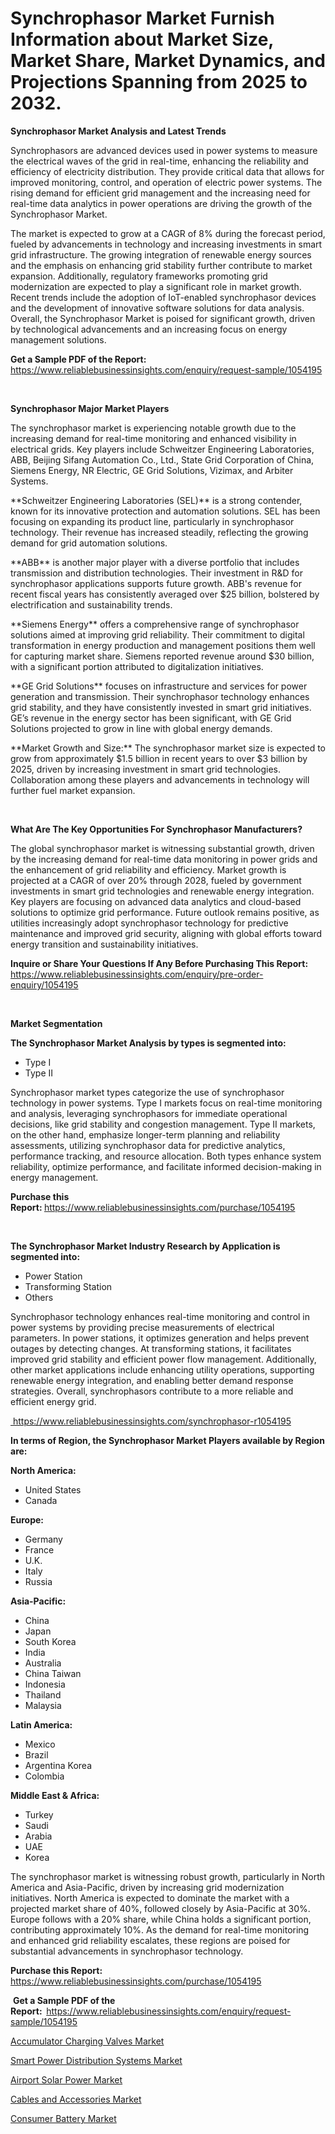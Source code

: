 <p><h1>Synchrophasor Market Furnish Information about Market Size, Market Share, Market Dynamics, and Projections Spanning from 2025 to 2032.</h1></p><p><strong>Synchrophasor Market Analysis and Latest Trends</strong></p>
<p><p>Synchrophasors are advanced devices used in power systems to measure the electrical waves of the grid in real-time, enhancing the reliability and efficiency of electricity distribution. They provide critical data that allows for improved monitoring, control, and operation of electric power systems. The rising demand for efficient grid management and the increasing need for real-time data analytics in power operations are driving the growth of the Synchrophasor Market.</p><p>The market is expected to grow at a CAGR of 8% during the forecast period, fueled by advancements in technology and increasing investments in smart grid infrastructure. The growing integration of renewable energy sources and the emphasis on enhancing grid stability further contribute to market expansion. Additionally, regulatory frameworks promoting grid modernization are expected to play a significant role in market growth. Recent trends include the adoption of IoT-enabled synchrophasor devices and the development of innovative software solutions for data analysis. Overall, the Synchrophasor Market is poised for significant growth, driven by technological advancements and an increasing focus on energy management solutions.</p></p>
<p><strong>Get a Sample PDF of the Report:&nbsp;</strong> <a href="https://www.reliablebusinessinsights.com/enquiry/request-sample/1054195?utm_campaign=1106&utm_medium=2&utm_source=Github&utm_content=ia&utm_term=07042025&utm_id=synchrophasor">https://www.reliablebusinessinsights.com/enquiry/request-sample/1054195</a></p>
<p>&nbsp;</p>
<p><strong>Synchrophasor Major Market Players</strong></p>
<p><p>The synchrophasor market is experiencing notable growth due to the increasing demand for real-time monitoring and enhanced visibility in electrical grids. Key players include Schweitzer Engineering Laboratories, ABB, Beijing Sifang Automation Co., Ltd., State Grid Corporation of China, Siemens Energy, NR Electric, GE Grid Solutions, Vizimax, and Arbiter Systems.</p><p>**Schweitzer Engineering Laboratories (SEL)** is a strong contender, known for its innovative protection and automation solutions. SEL has been focusing on expanding its product line, particularly in synchrophasor technology. Their revenue has increased steadily, reflecting the growing demand for grid automation solutions.</p><p>**ABB** is another major player with a diverse portfolio that includes transmission and distribution technologies. Their investment in R&D for synchrophasor applications supports future growth. ABB's revenue for recent fiscal years has consistently averaged over $25 billion, bolstered by electrification and sustainability trends.</p><p>**Siemens Energy** offers a comprehensive range of synchrophasor solutions aimed at improving grid reliability. Their commitment to digital transformation in energy production and management positions them well for capturing market share. Siemens reported revenue around $30 billion, with a significant portion attributed to digitalization initiatives.</p><p>**GE Grid Solutions** focuses on infrastructure and services for power generation and transmission. Their synchrophasor technology enhances grid stability, and they have consistently invested in smart grid initiatives. GE’s revenue in the energy sector has been significant, with GE Grid Solutions projected to grow in line with global energy demands.</p><p>**Market Growth and Size:** The synchrophasor market size is expected to grow from approximately $1.5 billion in recent years to over $3 billion by 2025, driven by increasing investment in smart grid technologies. Collaboration among these players and advancements in technology will further fuel market expansion.</p></p>
<p>&nbsp;</p>
<p><strong>What Are The Key Opportunities For Synchrophasor Manufacturers?</strong></p>
<p><p>The global synchrophasor market is witnessing substantial growth, driven by the increasing demand for real-time data monitoring in power grids and the enhancement of grid reliability and efficiency. Market growth is projected at a CAGR of over 20% through 2028, fueled by government investments in smart grid technologies and renewable energy integration. Key players are focusing on advanced data analytics and cloud-based solutions to optimize grid performance. Future outlook remains positive, as utilities increasingly adopt synchrophasor technology for predictive maintenance and improved grid security, aligning with global efforts toward energy transition and sustainability initiatives.</p></p>
<p><strong>Inquire or Share Your Questions If Any Before Purchasing This Report:</strong> <a href="https://www.reliablebusinessinsights.com/enquiry/pre-order-enquiry/1054195?utm_campaign=1106&utm_medium=2&utm_source=Github&utm_content=ia&utm_term=07042025&utm_id=synchrophasor">https://www.reliablebusinessinsights.com/enquiry/pre-order-enquiry/1054195</a></p>
<p>&nbsp;</p>
<p><strong>Market Segmentation</strong></p>
<p><strong>The Synchrophasor Market Analysis by types is segmented into:</strong></p>
<p><ul><li>Type I</li><li>Type II</li></ul></p>
<p><p>Synchrophasor market types categorize the use of synchrophasor technology in power systems. Type I markets focus on real-time monitoring and analysis, leveraging synchrophasors for immediate operational decisions, like grid stability and congestion management. Type II markets, on the other hand, emphasize longer-term planning and reliability assessments, utilizing synchrophasor data for predictive analytics, performance tracking, and resource allocation. Both types enhance system reliability, optimize performance, and facilitate informed decision-making in energy management.</p></p>
<p><strong>Purchase this Report:&nbsp;</strong><a href="https://www.reliablebusinessinsights.com/purchase/1054195?utm_campaign=1106&utm_medium=2&utm_source=Github&utm_content=ia&utm_term=07042025&utm_id=synchrophasor">https://www.reliablebusinessinsights.com/purchase/1054195</a></p>
<p>&nbsp;</p>
<p><strong>The Synchrophasor Market Industry Research by Application is segmented into:</strong></p>
<p><ul><li>Power Station</li><li>Transforming Station</li><li>Others</li></ul></p>
<p><p>Synchrophasor technology enhances real-time monitoring and control in power systems by providing precise measurements of electrical parameters. In power stations, it optimizes generation and helps prevent outages by detecting changes. At transforming stations, it facilitates improved grid stability and efficient power flow management. Additionally, other market applications include enhancing utility operations, supporting renewable energy integration, and enabling better demand response strategies. Overall, synchrophasors contribute to a more reliable and efficient energy grid.</p></p>
<p><a href="https://www.reliablebusinessinsights.com/synchrophasor-r1054195?utm_campaign=1106&utm_medium=2&utm_source=Github&utm_content=ia&utm_term=07042025&utm_id=synchrophasor">&nbsp;https://www.reliablebusinessinsights.com/synchrophasor-r1054195</a></p>
<p><strong>In terms of Region, the Synchrophasor Market Players available by Region are:</strong></p>
<p>
    <p> <strong> North America: </strong>
        <ul>
            <li>United States</li>
            <li>Canada</li>
        </ul>
        </p> 
    <p> <strong> Europe: </strong>
        <ul>
            <li>Germany</li>
            <li>France</li>
            <li>U.K.</li>
            <li>Italy</li>
            <li>Russia</li>
        </ul>
        </p> 
    <p> <strong> Asia-Pacific: </strong>
        <ul>
            <li>China</li>
            <li>Japan</li>
            <li>South Korea</li>
            <li>India</li>
            <li>Australia</li>
            <li>China Taiwan</li>
            <li>Indonesia</li>
            <li>Thailand</li>
            <li>Malaysia</li>
        </ul>
        </p> 
    <p> <strong> Latin America: </strong>
        <ul>
            <li>Mexico</li>
            <li>Brazil</li>
            <li>Argentina Korea</li>
            <li>Colombia</li>
        </ul>
        </p> 
    <p> <strong> Middle East & Africa: </strong>
        <ul>
            <li>Turkey</li>
            <li>Saudi</li>
            <li>Arabia</li>
            <li>UAE</li>
            <li>Korea</li>
        </ul>
    </p>
    </p>
<p><p>The synchrophasor market is witnessing robust growth, particularly in North America and Asia-Pacific, driven by increasing grid modernization initiatives. North America is expected to dominate the market with a projected market share of 40%, followed closely by Asia-Pacific at 30%. Europe follows with a 20% share, while China holds a significant portion, contributing approximately 10%. As the demand for real-time monitoring and enhanced grid reliability escalates, these regions are poised for substantial advancements in synchrophasor technology.</p></p>
<p><strong>Purchase this Report: </strong><a href="https://www.reliablebusinessinsights.com/purchase/1054195?utm_campaign=1106&utm_medium=2&utm_source=Github&utm_content=ia&utm_term=07042025&utm_id=synchrophasor">https://www.reliablebusinessinsights.com/purchase/1054195</a></p>
<p>&nbsp;<strong>Get a Sample PDF of the Report:&nbsp;&nbsp;</strong><a href="https://www.reliablebusinessinsights.com/enquiry/request-sample/1054195?utm_campaign=1106&utm_medium=2&utm_source=Github&utm_content=ia&utm_term=07042025&utm_id=synchrophasor">https://www.reliablebusinessinsights.com/enquiry/request-sample/1054195</a></p>
<p><strong></strong></p>
<p><p><a href="https://github.com/brinnoifon/Market-Research-Report-List-1/blob/main/accumulator-charging-valves-market.md?utm_campaign=1106&utm_medium=2&utm_source=Github&utm_content=ia&utm_term=07042025&utm_id=synchrophasor">Accumulator Charging Valves Market</a></p><p><a href="https://github.com/rumaskdallys2/Market-Research-Report-List-1/blob/main/smart-power-distribution-systems-market.md?utm_campaign=1106&utm_medium=2&utm_source=Github&utm_content=ia&utm_term=07042025&utm_id=synchrophasor">Smart Power Distribution Systems Market</a></p><p><a href="https://github.com/godekkutero4/Market-Research-Report-List-1/blob/main/airport-solar-power-market.md?utm_campaign=1106&utm_medium=2&utm_source=Github&utm_content=ia&utm_term=07042025&utm_id=synchrophasor">Airport Solar Power Market</a></p><p><a href="https://github.com/rjaibiagha/Market-Research-Report-List-1/blob/main/cables-and-accessories-market.md?utm_campaign=1106&utm_medium=2&utm_source=Github&utm_content=ia&utm_term=07042025&utm_id=synchrophasor">Cables and Accessories Market</a></p><p><a href="https://github.com/abdhsheila7/Market-Research-Report-List-1/blob/main/consumer-battery-market.md?utm_campaign=1106&utm_medium=2&utm_source=Github&utm_content=ia&utm_term=07042025&utm_id=synchrophasor">Consumer Battery Market</a></p></p>